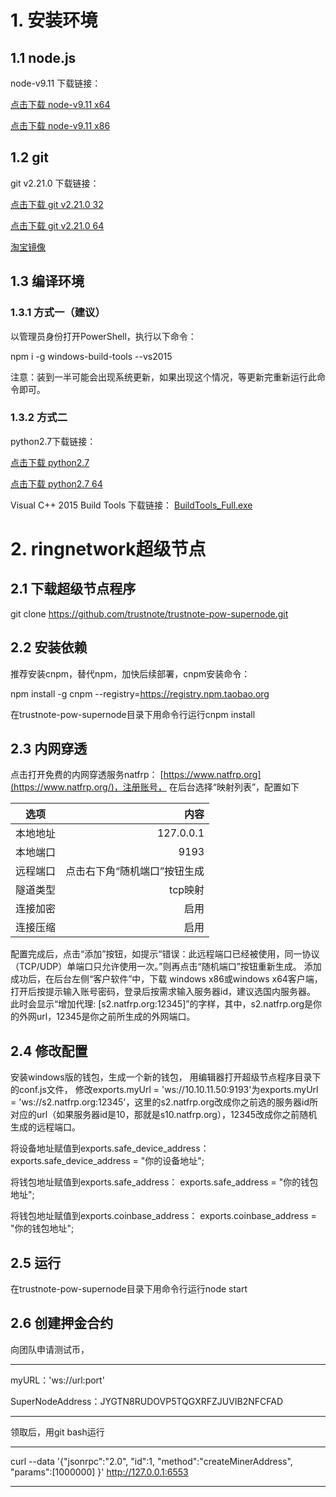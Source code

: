 # 1. 安装环境
## 1.1 node.js
node-v9.11 下载链接： 

[点击下载 node-v9.11 x64](https://npm.taobao.org/mirrors/node/v9.11.2/node-v9.11.2-x64.msi)

[点击下载 node-v9.11 x86](https://npm.taobao.org/mirrors/node/v9.11.2/node-v9.11.2-x86.msi)
## 1.2 git
git v2.21.0 下载链接： 

[点击下载 git v2.21.0 32](https://npm.taobao.org/mirrors/git-for-windows/v2.21.0.windows.1/Git-2.21.0-32-bit.exe)

[点击下载 git v2.21.0 64](https://npm.taobao.org/mirrors/git-for-windows/v2.21.0.windows.1/Git-2.21.0-64-bit.exe)

[淘宝镜像](https://github.com/waylau/git-for-win)
## 1.3 编译环境
### 1.3.1 方式一（建议）
以管理员身份打开PowerShell，执行以下命令：

npm i -g windows-build-tools --vs2015

注意：装到一半可能会出现系统更新，如果出现这个情况，等更新完重新运行此命令即可。

### 1.3.2 方式二
python2.7下载链接： 

[点击下载 python2.7](https://npm.taobao.org/mirrors/python/2.7/python-2.7.msi)

[点击下载 python2.7 64](https://npm.taobao.org/mirrors/python/2.7/python-2.7.amd64.msi)

Visual C++ 2015 Build Tools
下载链接： [BuildTools_Full.exe](https://download.microsoft.com/download/5/f/7/5f7acaeb-8363-451f-9425-68a90f98b238/visualcppbuildtools_full.exe)
# 2. ringnetwork超级节点
## 2.1 下载超级节点程序
git clone https://github.com/trustnote/trustnote-pow-supernode.git
## 2.2 安装依赖
推荐安装cnpm，替代npm，加快后续部署，cnpm安装命令：

npm install -g cnpm --registry=https://registry.npm.taobao.org

在trustnote-pow-supernode目录下用命令行运行cnpm install
## 2.3 内网穿透
点击打开免费的内网穿透服务natfrp： [https://www.natfrp.org](https://www.natfrp.org/)，注册账号，
在后台选择“映射列表”，配置如下

| 选项        | 内容    |
| --------  | -----:   |
| 本地地址   | 127.0.0.1      |
|本地端口	|9193|
|远程端口	|点击右下角“随机端口”按钮生成|
|隧道类型	|tcp映射	|
|连接加密	|启用|
|连接压缩	|启用	|

配置完成后，点击“添加”按钮，如提示“错误：此远程端口已经被使用，同一协议（TCP/UDP）单端口只允许使用一次。”则再点击“随机端口”按钮重新生成。
添加成功后，在后台左侧“客户软件”中，下载
windows x86或windows x64客户端，打开后按提示输入账号密码，登录后按需求输入服务器id，建议选国内服务器。
此时会显示“增加代理: [s2.natfrp.org:12345]”的字样，其中，s2.natfrp.org是你的外网url，12345是你之前所生成的外网端口。

## 2.4 修改配置
安装windows版的钱包，生成一个新的钱包，
用编辑器打开超级节点程序目录下的conf.js文件，
修改exports.myUrl = 'ws://10.10.11.50:9193'为exports.myUrl = 'ws://s2.natfrp.org:12345'，这里的s2.natfrp.org改成你之前选的服务器id所对应的url（如果服务器id是10，那就是s10.natfrp.org），12345改成你之前随机生成的远程端口。

将设备地址赋值到exports.safe_device_address：
exports.safe_device_address = "你的设备地址";

将钱包地址赋值到exports.safe_address：
exports.safe_address = "你的钱包地址";

将钱包地址赋值到exports.coinbase_address：
exports.coinbase_address = "你的钱包地址";

## 2.5 运行
在trustnote-pow-supernode目录下用命令行运行node start
## 2.6 创建押金合约
向团队申请测试币，

*****
myURL：'ws://url:port'

SuperNodeAddress：JYGTN8RUDOVP5TQGXRFZJUVIB2NFCFAD
******

领取后，用git bash运行
*****
curl --data '{"jsonrpc":"2.0", "id":1, "method":"createMinerAddress", "params":[1000000] }' http://127.0.0.1:6553
******